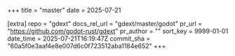 +++
title = "master"
date = 2025-07-21

[extra]
repo = "gdext"
docs_rel_url = "gdext/master/godot"
pr_url = "https://github.com/godot-rust/gdext"
pr_author = ""
sort_key = 9999-01-01
date_time = 2025-07-21T16:19:47Z
commit_sha = "60a5f0e3aaf4e8e007d6c0f723512aba1184e652"
+++



